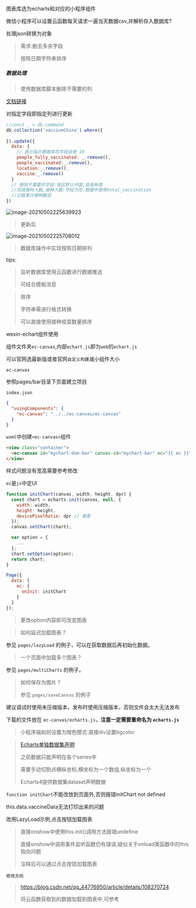 图表库选为echarts和对应的小程序组件

微信小程序可以设置云函数每天请求一遍当天数据csv,并解析存入数据库?

处理json转换为对象

> 需求:删去多余字段
>
> 按照日期字符串排序

##### 数据处理

> 使用数据库脚本删除不需要的列

[文档链接](https://developers.weixin.qq.com/miniprogram/dev/wxcloud/guide/database/update.html)

对指定字段即指定列进行更新

```js
//const _ = db.command
db.collection('vaccineChina').where({
  
}).update({
  data: {
    // 表示指示数据库将字段自增 10
    people_fully_vaccinated: _.remove(),
    people_vaccinated:_.remove(),
    location:_.remove(),
    vaccine:_.remove()
  }
  // 删除不需要的字段:地区默认中国,疫苗种类
  //完成接种人数,接种人数:字段为空,数据中使用total_vaccination
  //记载累计接种数目
})
```

![image-20210502225639923](C:/Users/Lenovo/AppData/Roaming/Typora/typora-user-images/image-20210502225639923.png)

> 更新后

![image-20210502225708012](C:/Users/Lenovo/AppData/Roaming/Typora/typora-user-images/image-20210502225708012.png)

> 数据库操作中实现按照日期排列

tips:

> 监听数据库使用云函数进行数据推送
>
> 可结合模板消息

> 排序
>
> 字符串需进行格式转换
>
> 可以直接使用接种疫苗数量排序



wexin-echart组件使用

组件文件夹`ec-canvas`,内部`echart.js`即为`web`的`echart.js`

可以官网选最新版或者官网`自定义构建`减小组件大小

`ec-canvas`

参照pages/bar目录下页面建立项目

`index.json`

```json
{
  "usingComponents": {
    "ec-canvas": "../../ec-canvas/ec-canvas"
  }
}
```

`wxml`中创建`<ec-canvas>`组件

```html
<view class="container">
  <ec-canvas id="mychart-dom-bar" canvas-id="mychart-bar" ec="{{ ec }}"></ec-canvas>
</view>
```

样式问题没有宽高需要参考修改

`ec`是`js`中定UI

```js
function initChart(canvas, width, height, dpr) {
  const chart = echarts.init(canvas, null, {
    width: width,
    height: height,
    devicePixelRatio: dpr // 像素
  });
  canvas.setChart(chart);

  var option = {
    ...
  };
  chart.setOption(option);
  return chart;
}

Page({
  data: {
    ec: {
      onInit: initChart
    }
  }
});
```

>  更改option内容即可改变图表

>  如何延迟加载图表？

参见 `pages/lazyLoad` 的例子，可以在获取数据后再初始化数据。

>  一个页面中加载多个图表？

参见 `pages/multiCharts` 的例子。

> 如何保存为图片？
>
> 参见 `pages/saveCanvas` 的例子

建议调试时使用未压缩版本，发布时使用压缩版本，否则文件会太大无法发布

下载的文件放在 `ec-canvas/echarts.js`，**注意一定需要重命名为 `echarts.js`**

> 小程序端如何设置为暗色模式:直接div设置bgcolor

> [Echarts单独数据集声明](https://echarts.apache.org/zh/tutorial.html#%E4%BD%BF%E7%94%A8%20dataset%20%E7%AE%A1%E7%90%86%E6%95%B0%E6%8D%AE)
>
> 之前数据只能声明在各个series中
>
> 需要手动切割点横纵坐标,横坐标为一个数组,纵坐标为一个
>
> Echarts4提供数据集dataset声明数据
>
> 

`function initChart`不能改放到页面外,否则报错initChart not defined

this.data.vaccineData无法打印出来的问题

改用LazyLoad示例,点击按钮加载图表

> 直接onshow中使用this.init()调用方法报错undefine
>
> 直接onshow中调用事件监听函数仍有错误,疑似关于onload类函数中的this指向问题
>
> 注释后可以通过点击按钮加载图表

`修改方向`

> https://blog.csdn.net/qq_44776950/article/details/108270724
>
> 将云函数获取到的数据加载到图表中,可参考

